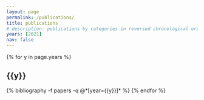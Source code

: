 ```yaml
---
layout: page
permalink: /publications/
title: publications
# description: publications by categories in reversed chronological order
years: [2021]
nav: false
---
```


<div class="publications">

{% for y in page.years %}
  <h2 class="year">{{y}}</h2>
  {% bibliography -f papers -q @*[year={{y}}]* %}
{% endfor %}

</div>
